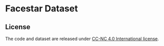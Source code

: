 # Facestar Dataset


## License

The code and dataset are released under [CC-NC 4.0 International license](https://github.com/facebookresearch/facestar/blob/main/LICENSE).



